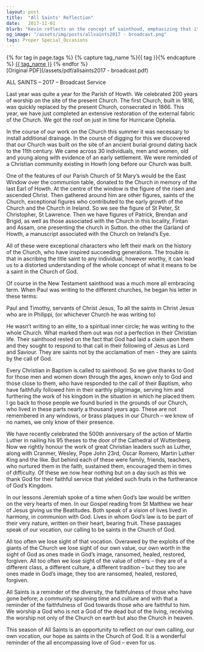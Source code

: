 ```yaml
---
layout: post
title:  "All Saints' Reflection"
date:   2017-11-01
blurb: "Kevin reflects on the concept of sainthood, emphasizing that it is not reserved for an elite few but is a call for every Christian in their baptism. He draws from the history of the Parish of Howth and its 200-year celebration, the discovery of an ancient burial ground, and the lives of notable saints and ordinary faithful individuals. The sermon encourages us to recognize our own value and calling as saints in the Church of God, highlighting the diversity and faithfulness of the Christian community across time and culture."
og_image: "/assets/img/posts/allsaints2017 - broadcast.png"
tags: Proper Special_Occasions
---    
```

<div class="tag-pills">
  {% for tag in page.tags %}
    {% capture tag_name %}{{ tag }}{% endcapture %}
    <a href="{{ site.baseurl }}/tag/{{ tag_name }}" class="tag-pill">{{ tag_name }}</a>
  {% endfor %}
</div>
[Original PDF](/assets/pdf/allsaints2017 - broadcast.pdf)

ALL SAINTS – 2017 – Broadcast Service

Last year was quite a year for the Parish of Howth. We celebrated 200 years of worship on the site of the present Church. The first Church, built in 1816, was quickly replaced by the present Church, consecrated in 1866. This year, we have just completed an extensive restoration of the external fabric of the Church. We got the roof on just in time for Hurricane Ophelia.

In the course of our work on the Church this summer it was necessary to install additional drainage. In the course of digging for this we discovered that our Church was built on the site of an ancient burial ground dating back to the 11th century. We came across 30 individuals, men and women, old and young along with evidence of an early settlement. We were reminded of a Christian community existing in Howth long before our Church was built.

One of the features of our Parish Church of St Mary’s would be the East Window over the communion table, donated to the Church in memory of the last Earl of Howth. At the centre of the window is the figure of the risen and ascended Christ. Then gathered around him are other figures, saints of the Church, exceptional figures who contributed to the early growth of the Church and the Church in Ireland. So we see the figure of St Peter, St Christopher, St Lawrence. Then we have figures of Patrick, Brendan and Brigid, as well as those associated with the Church in this locality, Fintan and Assam, one presenting the church in Sutton. the other the Garland of Howth, a manuscript associated with the Church on Ireland’s Eye.

All of these were exceptional characters who left their mark on the history of the Church, who have inspired succeeding generations. The trouble is that in ascribing the title saint to any individual, however worthy, it can lead us to a distorted understanding of the whole concept of what it means to be a saint in the Church of God.

Of course in the New Testament sainthood was a much more all embracing term. When Paul was writing to the different churches, he began his letter in these terms:

Paul and Timothy, servants of Christ Jesus,
To all the saints in Christ Jesus who are in Philippi, (or whichever Church he was writing to)

He wasn’t writing to an elite, to a spiritual inner circle; he was writing to the whole Church. What marked them out was not a perfection in their Christian life. Their sainthood rested on the fact that God had laid a claim upon them and they sought to respond to that call in their following of Jesus as Lord and Saviour. They are saints not by the acclamation of men - they are saints by the call of God.

Every Christian in Baptism is called to sainthood. So we give thanks to God for those men and women down through the ages, known only to God and those close to them, who have responded to the call of their Baptism, who have faithfully followed him in their earthly pilgrimage, serving him and furthering the work of his kingdom in the situation in which he placed them. I go back to those people we found buried in the grounds of our Church, who lived in these parts nearly a thousand years ago. These are not remembered in any windows, or brass plaques in our Church – we know of no names, we only know of their presence.

We have recently celebrated the 500th anniversary of the action of Martin Luther in nailing his 95 theses to the door of the Cathedral of Wuttenberg. Now we rightly honour the work of great Christian leaders such as Luther, along with Cranmer, Wesley, Pope John 23rd, Oscar Romero, Martin Luther King and the like. But behind each of these were family, friends, teachers, who nurtured them in the faith, sustained them, encouraged them in times of difficulty. Of these we now hear nothing but on a day such as this we thank God for their faithful service that yielded such fruits in the furtherance of God’s Kingdom.

In our lessons Jeremiah spoke of a time when God’s law would be written on the very hearts of men. In our Gospel reading from St Matthew we hear of Jesus giving us the Beatitudes. Both speak of a vision of lives lived in harmony, in communion with God. Lives in whom God’s law is to be part of their very nature, written on their heart, bearing fruit. These passages speak of our vocation, our calling to be saints in the Church of God.

All too often we lose sight of that vocation. Overawed by the exploits of the giants of the Church we lose sight of our own value, our own worth in the sight of God as ones made in God’s image, ransomed, healed, restored, forgiven. All too often we lose sight of the value of others – they are of a different class, a different culture, a different tradition – but they too are ones made in God’s image, they too are ransomed, healed, restored, forgiven.

All Saints is a reminder of the diversity, the faithfulness of those who have gone before; a community spanning time and culture and with that a reminder of the faithfulness of God towards those who are faithful to him. We worship a God who is not a God of the dead but of the living, receiving the worship not only of the Church on earth but also the Church in heaven.

This season of All Saints is an opportunity to reflect on our own calling, our own vocation, our hope as saints in the Church of God. It is a wonderful reminder of the all encompassing love of God – even for us.
